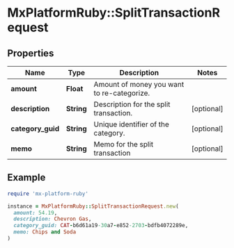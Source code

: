 # MxPlatformRuby::SplitTransactionRequest

## Properties

| Name | Type | Description | Notes |
| ---- | ---- | ----------- | ----- |
| **amount** | **Float** | Amount of money you want to re-categorize. |  |
| **description** | **String** | Description for the split transaction. | [optional] |
| **category_guid** | **String** | Unique identifier of the category. | [optional] |
| **memo** | **String** | Memo for the split transaction | [optional] |

## Example

```ruby
require 'mx-platform-ruby'

instance = MxPlatformRuby::SplitTransactionRequest.new(
  amount: 54.19,
  description: Chevron Gas,
  category_guid: CAT-b6d61a19-30a7-e852-2703-bdfb4072289e,
  memo: Chips and Soda
)
```

